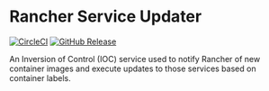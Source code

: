 # Rancher Service Updater

[![CircleCI](https://img.shields.io/circleci/project/github/objectpartners/rancher-service-updater.svg)](https://circleci.com/gh/objectpartners/rancher-service-updater/tree/master)
[![GitHub Release](https://img.shields.io/github/release/objectpartners/rancher-service-updater.svg)](https://github.com/objectpartners/rancher-service-updater/releases)

An Inversion of Control (IOC) service used to notify Rancher of new container 
images and execute updates to those services based on container labels.

